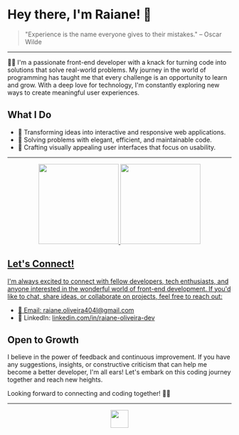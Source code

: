 # Hey there, I'm Raiane! 👋

> "Experience is the name everyone gives to their mistakes." – Oscar Wilde
<hr />

👩‍💻 I'm a passionate front-end developer with a knack for turning code into solutions that solve real-world problems. My journey in the world of programming has taught me that every challenge is an opportunity to learn and grow. With a deep love for technology, I'm constantly exploring new ways to create meaningful user experiences.

## What I Do

- 🚀 Transforming ideas into interactive and responsive web applications.
- 🧠 Solving problems with elegant, efficient, and maintainable code.
- 🎨 Crafting visually appealing user interfaces that focus on usability.

***

  <div align="center">
  <a target="_blank" href="https://github.com/raiane-oliveira">
  <img height="180em" src="https://github-personal-readme-stats.vercel.app/api?username=raiane-oliveira&show_icons=true&theme=radical&include_all_commits=true&count_private=true&border_radius=10"/>
  <img height="180em" src="https://github-personal-readme-stats.vercel.app/api/top-langs/?username=raiane-oliveira&layout=compact&langs_count=16&theme=radical&border_radius=10"/>
</div>

## Let's Connect!

I'm always excited to connect with fellow developers, tech enthusiasts, and anyone interested in the wonderful world of front-end development. If you'd like to chat, share ideas, or collaborate on projects, feel free to reach out:

- 📧 Email: [raiane.oliveira404l@gmail.com](mailto:raiane.oliveira404l@gmail.com)
- 💼 LinkedIn: [linkedin.com/in/raiane-oliveira-dev](https://www.linkedin.com/in/raiane-oliveira-dev)

## Open to Growth

I believe in the power of feedback and continuous improvement. If you have any suggestions, insights, or constructive criticism that can help me become a better developer, I'm all ears! Let's embark on this coding journey together and reach new heights.

Looking forward to connecting and coding together! 🚀🌟


  ***
  
<p align="center">
  <a href="https://skillicons.dev">
    <img height="40" src="https://skillicons.dev/icons?i=react,ts,tailwind,styledcomponents,nextjs" />
  </a>
</p>
  
##
